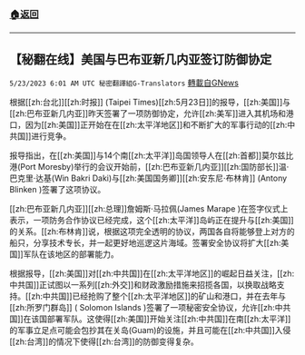 ###  [:house:返回](README.md)
---


## 【秘翻在线】美国与巴布亚新几内亚签订防御协定
`5/23/2023 6:01 AM UTC 秘密翻譯組G-Translators` [轉載自GNews](https://gnews.org/articles/1323363)

根据[[zh:台北]][[zh:时报]] (Taipei Times)[[zh:5月23日]]的报导，[[zh:美国]]与[[zh:巴布亚新几内亚]]昨天签署了一项防御协定，允许[[zh:美军]]进入其机场和港口，因为[[zh:美国]]正开始在在[[zh:太平洋地区]]和不断扩大的军事行动的[[zh:中共国]]进行竞争。

报导指出，在[[zh:美国]]与14个南[[zh:太平洋]]岛国领导人在[[zh:首都]]莫尔兹比港(Port Moresby)举行的会议开始前，[[zh:巴布亚新几内亚]][[zh:国防部长]]温·巴克里·达基(Win Bakri Daki)与[[zh:美国国务卿]][[zh:安东尼·布林肯]] (Antony Blinken )签署了这项协议。

[[zh:巴布亚新几内亚]][[zh:总理]]詹姆斯·马拉佩(James Marape )在签字仪式上表示，一项防务合作协议已经完成，这个[[zh:太平洋]]岛屿正在提升与[[zh:美国]]的关系。[[zh:布林肯]]说，根据这项完全透明的协议，两国各自将能够登上对方的船只，分享技术专长，并一起更好地巡逻这片海域。签署安全协议将扩大[[zh:美国]]军队在该地区的部署能力。

根据报导，[[zh:美国]]对[[zh:中共国]]在[[zh:太平洋地区]]的崛起日益关注，[[zh:中共国]]正试图以一系列[[zh:外交]]和财政激励措施来招揽各国，以换取战略支持。[[zh:中共国]]已经抢购了整个[[zh:太平洋地区]]的矿山和港口，并在去年与[[zh:所罗门群岛]] ( Solomon Islands )签署了一项秘密安全协议，允许[[zh:中共国]]在该国部署军队。这使得[[zh:美国]]开始关注[[zh:中共国]]在南[[zh:太平洋]]的军事立足点可能会包抄其在关岛(Guam)的设施，并且可能在[[zh:中共国]]入侵[[zh:台湾]]的情况下使得[[zh:台湾]]的防御变得复杂。
